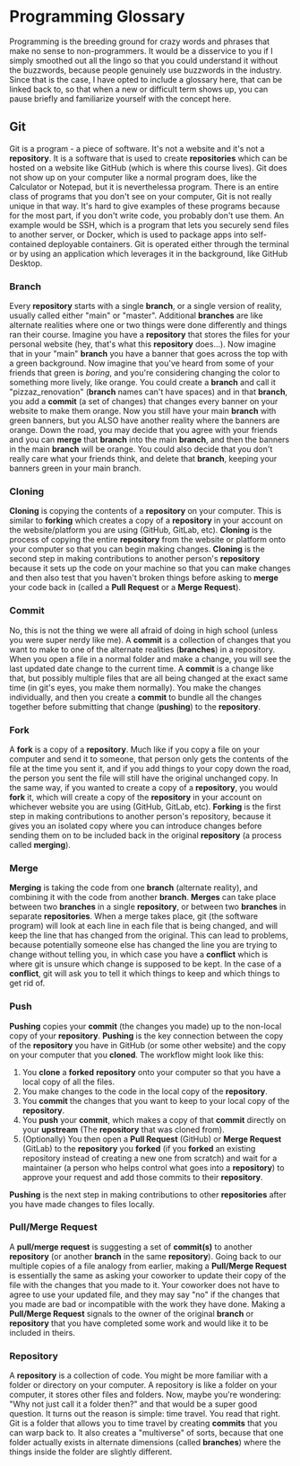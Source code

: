 # Programming Glossary
Programming is the breeding ground for crazy words and phrases that make no sense to non-programmers. It would be a disservice
to you if I simply smoothed out all the lingo so that you could understand it without the buzzwords, because people genuinely use
buzzwords in the industry. Since that is the case, I have opted to include a glossary here, that can be linked back to, so that
when a new or difficult term shows up, you can pause briefly and familiarize yourself with the concept here.

## Git
Git is a program - a piece of software. It's not a website and it's not a **repository**. It is a software that is used to create **repositories** which can be hosted on a website like GitHub (which is where this course lives). Git does not show up on your computer like a normal program does, like the Calculator or Notepad, but it is neverthelessa program. There is an entire class of programs that you don't see on your computer, Git is not really unique in that way. It's hard to give examples of these programs because for the most part, if you don't write code, you probably don't use them. An example would be SSH, which is a program that lets you securely send files to another server, or Docker, which is used to package apps into self-contained deployable containers. Git is operated either through the terminal or by using an application which leverages it in the background, like GitHub Desktop.

### Branch
Every **repository** starts with a single **branch**, or a single version of reality, usually called either "main" or "master". Additional **branches** are like alternate realities where one or two things were done differently and things ran their course. Imagine you have a **repository** that stores the files for your personal website (hey, that's what this **repository** does...). Now imagine that in your "main" **branch** you have a banner that goes across the top with a green background. Now imagine that you've heard from some of your friends that green is _boring_, and you're considering changing the color to something more lively, like orange. You could create a **branch** and call it "pizzaz_renovation" (**branch** names can't have spaces) and in that **branch**, you add a **commit** (a set of changes) that changes every banner on your website to make them orange. Now you still have your main **branch** with green banners, but you ALSO have another reality where the banners are orange. Down the road, you may decide that you agree with your friends and you can **merge** that **branch** into the main **branch**, and then the banners in the main **branch** will be orange. You could also decide that you don't really care what your friends think, and delete that **branch**, keeping your banners green in your main branch.

### Cloning
**Cloning** is copying the contents of a **repository** on your computer. This is similar to **forking** which creates a copy of a **repository** in your account on the website/platform you are using (GitHub, GitLab, etc). **Cloning** is the process of copying the entire **repository** from the website or platform onto your computer so that you can begin making changes. **Cloning** is the second step in making contributions to another person's **repository** because it sets up the code on your machine so that you can make changes and then also test that you haven't broken things before asking to **merge** your code back in (called a **Pull Request** or a **Merge Request**).

### Commit
No, this is not the thing we were all afraid of doing in high school (unless you were super nerdy like me). A **commit** is a collection of changes that you want to make to one of the alternate realities (**branches**) in a repository. When you open a file in a normal folder and make a change, you will see the last updated date change to the current time. A **commit** is a change like that, but possibly multiple files that are all being changed at the exact same time (in git's eyes, you make them normally). You make the changes individually, and then you create a **commit** to bundle all the changes together before submitting that change (**pushing**) to the **repository**.

### Fork
A **fork** is a copy of a **repository**. Much like if you copy a file on your computer and send it to someone, that person only gets the contents of the file at the time you sent it, and if you add things to your copy down the road, the person you sent the file will still have the original unchanged copy. In the same way, if you wanted to create a copy of a **repository**, you would **fork** it, which will create a copy of the **repository** in your account on whichever website you are using (GitHub, GitLab, etc). **Forking** is the first step in making contributions to another person's repository, because it gives you an isolated copy where you can introduce changes before sending them on to be included back in the original **repository** (a process called **merging**).

### Merge
**Merging** is taking the code from one **branch** (alternate reality), and combining it with the code from another **branch**. **Merges** can take place between two **branches** in a single **repository**, or between two **branches** in separate **repositories**. When a merge takes place, git (the software program) will look at each line in each file that is being changed, and will keep the line that has changed from the original. This can lead to problems, because potentially someone else has changed the line you are trying to change without telling you, in which case you have a **conflict** which is where git is unsure which change is supposed to be kept. In the case of a **conflict**, git will ask you to tell it which things to keep and which things to get rid of.

### Push
**Pushing** copies your **commit** (the changes you made) up to the non-local copy of your **repository**. **Pushing** is the key connection between the copy of the **repository** you have in GitHub (or some other website) and the copy on your computer that you **cloned**.
The workflow might look like this:
1. You **clone** a **forked** **repository** onto your computer so that you have a local copy of all the files.
2. You make changes to the code in the local copy of the **repository**.
3. You **commit** the changes that you want to keep to your local copy of the **repository**.
4. You **push** your **commit**, which makes a copy of that **commit** directly on your **upstream** (The **repository** that was cloned from).
5. (Optionally) You then open a **Pull Request** (GitHub) or **Merge Request** (GitLab) to the **repository** you **forked** (if you **forked** an existing repository instead of creating a new one from scratch) and wait for a maintainer (a person who helps control what goes into a **repository**) to approve your request and add those commits to their **repository**.

**Pushing** is the next step in making contributions to other **repositories** after you have made changes to files locally.

### Pull/Merge Request
A **pull/merge request** is suggesting a set of **commit(s)** to another **repository** (or another **branch** in the same **repository**). Going back to our multiple copies of a file analogy from earlier, making a **Pull/Merge Request** is essentially the same as asking your coworker to update their copy of the file with the changes that you made to it. Your coworker does not have to agree to use your updated file, and they may say "no" if the changes that you made are bad or incompatible with the work they have done. Making a **Pull/Merge Request** signals to the owner of the original **branch** or **repository** that you have completed some work and would like it to be included in theirs.

### Repository
A **repository** is a collection of code. You might be more familiar with a folder or directory on your computer. A repository is like a folder on your computer, it stores other files and folders. Now, maybe you're wondering: "Why not just call it a folder then?" and that would be a super good question. It turns out the reason is simple: time travel. You read that right. Git is a folder that allows you to time travel by creating **commits** that you can warp back to. It also creates a "multiverse" of sorts, because that one folder actually exists in alternate dimensions (called **branches**) where the things inside the folder are slightly different.
